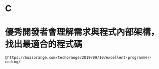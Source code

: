 # C 

# 優秀開發者會理解需求與程式內部架構，找出最適合的程式碼
```
@https://buzzorange.com/techorange/2019/09/10/excellent-programmer-coding/
```
